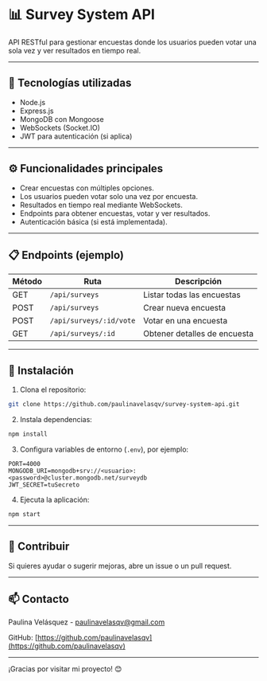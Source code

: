 # 📊 Survey System API

API RESTful para gestionar encuestas donde los usuarios pueden votar una sola vez y ver resultados en tiempo real.

---

## 🚀 Tecnologías utilizadas

- Node.js
- Express.js
- MongoDB con Mongoose
- WebSockets (Socket.IO)
- JWT para autenticación (si aplica)

---

## ⚙️ Funcionalidades principales

- Crear encuestas con múltiples opciones.
- Los usuarios pueden votar solo una vez por encuesta.
- Resultados en tiempo real mediante WebSockets.
- Endpoints para obtener encuestas, votar y ver resultados.
- Autenticación básica (si está implementada).

---

## 📋 Endpoints (ejemplo)

| Método | Ruta                  | Descripción                       |
|--------|-----------------------|----------------------------------|
| GET    | `/api/surveys`        | Listar todas las encuestas       |
| POST   | `/api/surveys`        | Crear nueva encuesta             |
| POST   | `/api/surveys/:id/vote` | Votar en una encuesta          |
| GET    | `/api/surveys/:id`    | Obtener detalles de encuesta     |

---

## 🔧 Instalación

1. Clona el repositorio:

```bash
git clone https://github.com/paulinavelasqv/survey-system-api.git
```

2. Instala dependencias:

```bash
npm install
```

3. Configura variables de entorno (`.env`), por ejemplo:

```env
PORT=4000
MONGODB_URI=mongodb+srv://<usuario>:<password>@cluster.mongodb.net/surveydb
JWT_SECRET=tuSecreto
```

4. Ejecuta la aplicación:

```bash
npm start
```

---

## 🤝 Contribuir

Si quieres ayudar o sugerir mejoras, abre un issue o un pull request.

---

## 📫 Contacto

Paulina Velásquez - [paulinavelasqv@gmail.com](mailto:paulinavelasqv@gmail.com)

GitHub: [https://github.com/paulinavelasqv](https://github.com/paulinavelasqv)

---

¡Gracias por visitar mi proyecto! 😊